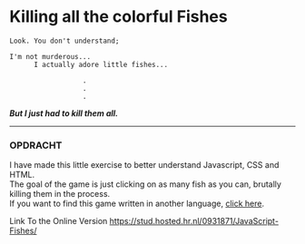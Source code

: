 # Killing all the colorful Fishes

```
Look. You don't understand; 

I'm not murderous... 
      I actually adore little fishes...

                  .
                  .
                  .    
 ```

_**But I just had to kill them all.**_

---

### OPDRACHT
I have made this little exercise to better understand Javascript, CSS and HTML.
<br>The goal of the game is just clicking on as many fish as you can, brutally killing them in the process.
<br>
If you want to find this game written in another language, [click here](http://github.com). 


Link To the Online Version
https://stud.hosted.hr.nl/0931871/JavaScript-Fishes/
